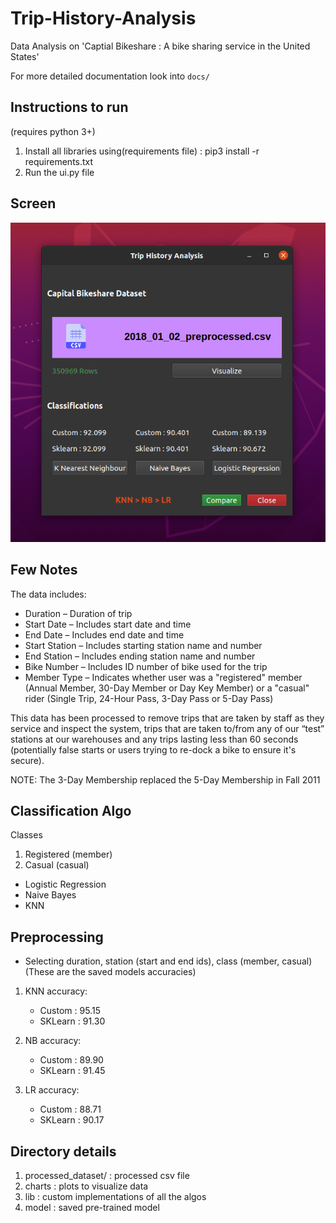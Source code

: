 # Trip-History-Analysis
Data Analysis on 'Captial Bikeshare : A bike sharing service in the United States'

For more detailed documentation look into ```docs/```

## Instructions to run
(requires python 3+)
1. Install all libraries using(requirements file) : pip3 install -r requirements.txt
2. Run the ui.py file

## Screen

![screen](https://github.com/AP-Atul/Trip-History-Analysis/blob/master/charts/window.png)

## Few Notes
The data includes:

* Duration – Duration of trip
* Start Date – Includes start date and time
* End Date – Includes end date and time
* Start Station – Includes starting station name and number
* End Station – Includes ending station name and number
* Bike Number – Includes ID number of bike used for the trip
* Member Type – Indicates whether user was a "registered" member (Annual Member, 30-Day Member or Day Key Member) or a "casual" rider (Single Trip, 24-Hour Pass, 3-Day Pass or 5-Day Pass)


This data has been processed to remove trips that are taken by staff as they service and inspect the system, trips that are taken to/from any of our “test” stations at our warehouses and any trips lasting less than 60 seconds (potentially false starts or users trying to re-dock a bike to ensure it's secure).

NOTE: The 3-Day Membership replaced the 5-Day Membership in Fall 2011


## Classification Algo
Classes 
1. Registered (member)
2. Casual (casual)

 * Logistic Regression
 * Naive Bayes
 * KNN

## Preprocessing
* Selecting duration, station (start and end ids), class (member, casual)
(These are the saved models accuracies)
1. KNN accuracy: 
    * Custom : 95.15
    * SKLearn : 91.30

2. NB accuracy:
    * Custom : 89.90
    * SKLearn : 91.45

3. LR accuracy:
    * Custom : 88.71
    * SKLearn : 90.17

## Directory details
1. processed_dataset/ : processed csv file
2. charts : plots to visualize data
3. lib : custom implementations of all the algos
4. model : saved pre-trained model 
